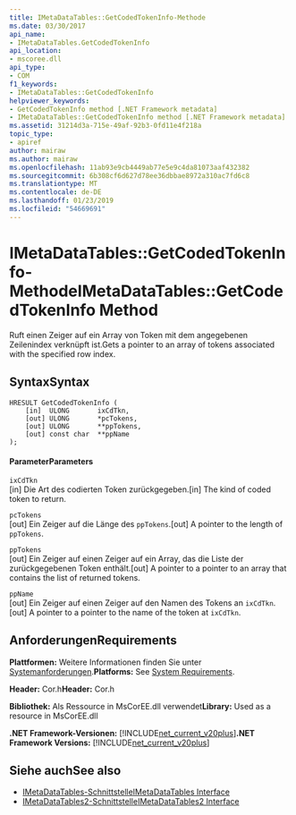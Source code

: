 ```yaml
---
title: IMetaDataTables::GetCodedTokenInfo-Methode
ms.date: 03/30/2017
api_name:
- IMetaDataTables.GetCodedTokenInfo
api_location:
- mscoree.dll
api_type:
- COM
f1_keywords:
- IMetaDataTables::GetCodedTokenInfo
helpviewer_keywords:
- GetCodedTokenInfo method [.NET Framework metadata]
- IMetaDataTables::GetCodedTokenInfo method [.NET Framework metadata]
ms.assetid: 31214d3a-715e-49af-92b3-0fd11e4f218a
topic_type:
- apiref
author: mairaw
ms.author: mairaw
ms.openlocfilehash: 11ab93e9cb4449ab77e5e9c4da81073aaf432382
ms.sourcegitcommit: 6b308cf6d627d78ee36dbbae8972a310ac7fd6c8
ms.translationtype: MT
ms.contentlocale: de-DE
ms.lasthandoff: 01/23/2019
ms.locfileid: "54669691"
---
```

# <a name="imetadatatablesgetcodedtokeninfo-method"></a><span data-ttu-id="a15cd-102">IMetaDataTables::GetCodedTokenInfo-Methode</span><span class="sxs-lookup"><span data-stu-id="a15cd-102">IMetaDataTables::GetCodedTokenInfo Method</span></span>
<span data-ttu-id="a15cd-103">Ruft einen Zeiger auf ein Array von Token mit dem angegebenen Zeilenindex verknüpft ist.</span><span class="sxs-lookup"><span data-stu-id="a15cd-103">Gets a pointer to an array of tokens associated with the specified row index.</span></span>  
  
## <a name="syntax"></a><span data-ttu-id="a15cd-104">Syntax</span><span class="sxs-lookup"><span data-stu-id="a15cd-104">Syntax</span></span>  
  
```  
HRESULT GetCodedTokenInfo (   
    [in]  ULONG       ixCdTkn,  
    [out] ULONG       *pcTokens,  
    [out] ULONG       **ppTokens,  
    [out] const char  **ppName  
);  
```  
  
#### <a name="parameters"></a><span data-ttu-id="a15cd-105">Parameter</span><span class="sxs-lookup"><span data-stu-id="a15cd-105">Parameters</span></span>  
 `ixCdTkn`  
 <span data-ttu-id="a15cd-106">[in] Die Art des codierten Token zurückgegeben.</span><span class="sxs-lookup"><span data-stu-id="a15cd-106">[in] The kind of coded token to return.</span></span>  
  
 `pcTokens`  
 <span data-ttu-id="a15cd-107">[out] Ein Zeiger auf die Länge des `ppTokens`.</span><span class="sxs-lookup"><span data-stu-id="a15cd-107">[out] A pointer to the length of `ppTokens`.</span></span>  
  
 `ppTokens`  
 <span data-ttu-id="a15cd-108">[out] Ein Zeiger auf einen Zeiger auf ein Array, das die Liste der zurückgegebenen Token enthält.</span><span class="sxs-lookup"><span data-stu-id="a15cd-108">[out] A pointer to a pointer to an array that contains the list of returned tokens.</span></span>  
  
 `ppName`  
 <span data-ttu-id="a15cd-109">[out] Ein Zeiger auf einen Zeiger auf den Namen des Tokens an `ixCdTkn`.</span><span class="sxs-lookup"><span data-stu-id="a15cd-109">[out] A pointer to a pointer to the name of the token at `ixCdTkn`.</span></span>  
  
## <a name="requirements"></a><span data-ttu-id="a15cd-110">Anforderungen</span><span class="sxs-lookup"><span data-stu-id="a15cd-110">Requirements</span></span>  
 <span data-ttu-id="a15cd-111">**Plattformen:** Weitere Informationen finden Sie unter [Systemanforderungen](../../../../docs/framework/get-started/system-requirements.md).</span><span class="sxs-lookup"><span data-stu-id="a15cd-111">**Platforms:** See [System Requirements](../../../../docs/framework/get-started/system-requirements.md).</span></span>  
  
 <span data-ttu-id="a15cd-112">**Header:** Cor.h</span><span class="sxs-lookup"><span data-stu-id="a15cd-112">**Header:** Cor.h</span></span>  
  
 <span data-ttu-id="a15cd-113">**Bibliothek:** Als Ressource in MsCorEE.dll verwendet</span><span class="sxs-lookup"><span data-stu-id="a15cd-113">**Library:** Used as a resource in MsCorEE.dll</span></span>  
  
 <span data-ttu-id="a15cd-114">**.NET Framework-Versionen:** [!INCLUDE[net_current_v20plus](../../../../includes/net-current-v20plus-md.md)]</span><span class="sxs-lookup"><span data-stu-id="a15cd-114">**.NET Framework Versions:** [!INCLUDE[net_current_v20plus](../../../../includes/net-current-v20plus-md.md)]</span></span>  
  
## <a name="see-also"></a><span data-ttu-id="a15cd-115">Siehe auch</span><span class="sxs-lookup"><span data-stu-id="a15cd-115">See also</span></span>
- [<span data-ttu-id="a15cd-116">IMetaDataTables-Schnittstelle</span><span class="sxs-lookup"><span data-stu-id="a15cd-116">IMetaDataTables Interface</span></span>](../../../../docs/framework/unmanaged-api/metadata/imetadatatables-interface.md)
- [<span data-ttu-id="a15cd-117">IMetaDataTables2-Schnittstelle</span><span class="sxs-lookup"><span data-stu-id="a15cd-117">IMetaDataTables2 Interface</span></span>](../../../../docs/framework/unmanaged-api/metadata/imetadatatables2-interface.md)

